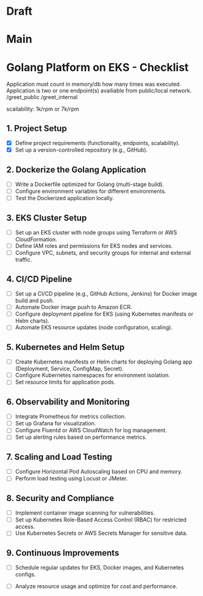 # Draft

# Main
# Golang Platform on EKS - Checklist
Application must count in memory/db how many times was executed.
Application is two or one endpoint(s) availiable from public/local network.
/greet_public
/greet_internal

scailability: 1k/rpm or 7k/rpm

## 1. Project Setup
- [X] Define project requirements (functionality, endpoints, scalability).
- [X] Set up a version-controlled repository (e.g., GitHub).

## 2. Dockerize the Golang Application
- [ ] Write a Dockerfile optimized for Golang (multi-stage build).
- [ ] Configure environment variables for different environments.
- [ ] Test the Dockerized application locally.

## 3. EKS Cluster Setup
- [ ] Set up an EKS cluster with node groups using Terraform or AWS CloudFormation.
- [ ] Define IAM roles and permissions for EKS nodes and services.
- [ ] Configure VPC, subnets, and security groups for internal and external traffic.

## 4. CI/CD Pipeline
- [ ] Set up a CI/CD pipeline (e.g., GitHub Actions, Jenkins) for Docker image build and push.
- [ ] Automate Docker image push to Amazon ECR.
- [ ] Configure deployment pipeline for EKS (using Kubernetes manifests or Helm charts).
- [ ] Automate EKS resource updates (node configuration, scaling).

## 5. Kubernetes and Helm Setup
- [ ] Create Kubernetes manifests or Helm charts for deploying Golang app (Deployment, Service, ConfigMap, Secret).
- [ ] Configure Kubernetes namespaces for environment isolation.
- [ ] Set resource limits for application pods.

## 6. Observability and Monitoring
- [ ] Integrate Prometheus for metrics collection.
- [ ] Set up Grafana for visualization.
- [ ] Configure Fluentd or AWS CloudWatch for log management.
- [ ] Set up alerting rules based on performance metrics.

## 7. Scaling and Load Testing
- [ ] Configure Horizontal Pod Autoscaling based on CPU and memory.
- [ ] Perform load testing using Locust or JMeter.

## 8. Security and Compliance
- [ ] Implement container image scanning for vulnerabilities.
- [ ] Set up Kubernetes Role-Based Access Control (RBAC) for restricted access.
- [ ] Use Kubernetes Secrets or AWS Secrets Manager for sensitive data.

## 9. Continuous Improvements
- [ ] Schedule regular updates for EKS, Docker images, and Kubernetes configs.
- [ ] Analyze resource usage and optimize for cost and performance.


